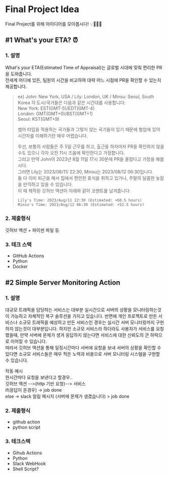 # Final Project Idea

Final Project를 위해 아이디어를 모아봅시다! 💡🚀🤯💪 

## #1 What's your ETA? ⏰
### 1. 설명
What's your ETA(Estimated Time of Appraisal)는 글로벌 시대에 맞춰 편리한 PR을 도와줍니다.<br/>
전세계 어디에 있든, 팀원의 시간을 비교하여 대략 어느 시점에 PR을 확인할 수 있는지 제공합니다.

>ex) John: New York, USA / Lily: London, UK / Minsu: Seoul, South Korea
>각 도시/국가들은 다음과 같은 시간대를 사용합니다:<br/>
>New York: EST(GMT-5)/EDT(GMT-4)<br/>
>London: GMT(GMT+0)/BST(GMT+1)<br/>
>Seoul: KST(GMT+9)<br/>
>
>썸머 타임을 적용하는 국가들과 그렇지 않는 국가들이 있기 때문에 협업에 있어 시간차를 이해하기란 매우 어렵습니다.
>
>우선, 보통의 사람들은 주 5일 근무를 하고, 출근을 하자마자 PR을 확인하지 않을 수도 있으니 각자 오전 11시 즈음에 확인한다고 가정합니다.<br/>
>그리고 만약 John이 2023년 8월 11일 17시 30분에 PR을 올렸다고 가정을 해봅시다.<br/>
>그러면 Lily는 2023/08/11/ 22:30, Minsu는 2023/08/12 06:30입니다.<br/>
>둘 다 이미 퇴근을 해서 집에서 편안한 휴식을 취하고 있거나, 주말의 달콤한 늦잠을 만끽하고 있을 수 있습니다.<br/>
>이 때 제작된 깃허브 액션이 아래와 같이 코멘트를 남겨줍니다:<br/>
> ```
> Lily's Time: 2023/Aug/11 22:30 (Estimated: +60.5 hours)
> Minsu's Time: 2023/Aug/12 06:30 (Estimated: +52.5 hours)
> ```

### 2. 제출형식
깃허브 액션 + 파이썬 파일 등

### 3. 테크 스택
- GitHub Actions
- Python
- Docker

## #2 Simple Server Monitoring Action 
### 1. 설명
대규모 트래픽을 담당하는 서비스는 대부분 실시간으로 서버의 상황을 모니터링하는것이 가능하고 자체적인 복구 솔루션을 가지고 있습니다. 반면에 개인 프로젝트로 만든 서비스나 소규모 트래픽을 예상하고 만든 서비스인 경우는 실시간 서버 모니터링까지 구현하지 않는것이 대부분입니다. 하지만 소규모 서비스라 하더라도 사용자가 서비스를 요청했을때, 만약 서버에 문제가 생겨 응답하지 않는다면 서비스에 대한 신뢰도의 큰 하락으로 이어질 수 있습니다. <br/>
따라서 깃허브 액션을 통해 일정시간마다 서버에 요청을 보내 서버의 상황을 확인할 수 있다면 소규모 서비스들은 매우 적은 노력과 비용으로 서버 모니터링 시스템을 구현할 수 있습니다.

작동 예시 <br/>
한시간마다 요청을 보낸다고 할경우.. <br/>
깃허브 액션 -->(http 기반 요청)--> 서비스 <br/>
if(응답이 온경우) -> job done <br/>
else -> slack 알림 메시지 (서버에 문제가 생겼습니다) > job done
### 2. 제출형식
- github action
- python script 
### 3. 테크스택
- Gihub Actions
- Python
- Slack WebHook
- Shell Script?